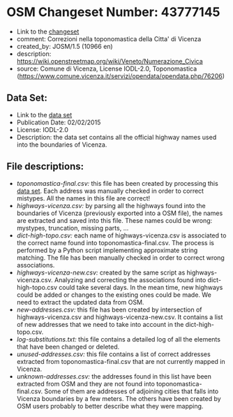 # OSM Changeset Number: 43777145
 - Link to the [changeset]
 - comment: Correzioni nella toponomastica della Citta' di Vicenza
 - created_by: JOSM/1.5 (10966 en)
 - description: https://wiki.openstreetmap.org/wiki/Veneto/Numerazione_Civica
 - source: Comune di Vicenza, License IODL-2.0, Toponomastica (https://www.comune.vicenza.it/servizi/opendata/opendata.php/76206)

## Data Set:
 - Link to the [data set]
 - Publication Date: 02/02/2015
 - License: IODL-2.0
 - Description: the data set contains all the official highway names used into the boundaries of Vicenza.

## File descriptions:
 - *toponomastica-final.csv:* this file has been created by processing this [data set]. Each address was manually checked in order to correct mistypes. All the names in this file are correct!
 - *highways-vicenza.csv:* by parsing all the highways found into the boundaries of Vicenza (previously exported into a OSM file), the names are extracted and saved into this file. These names could be wrong: mystypes, truncation, missing parts, ...
 - *dict-high-topo.csv:* each name of highways-vicenza.csv is associated to the correct name found into toponomastica-final.csv. The process is performed by a Python script implementing approximate string matching. The file has been manually checked in order to correct wrong associations.
 - *highways-vicenza-new.csv:* created by the same script as highways-vicenza.csv. Analyzing and correcting the associations found into dict-high-topo.csv could take several days. In the mean time, new highways could be added or changes to the existing ones could be made. We need to extract the updated data from OSM.
 - *new-addresses.csv:* this file has been created by intersection of highways-vicenza.csv and highways-vicenza-new.csv. It contains a list of new addresses that we need to take into account in the dict-high-topo.csv.
 - *log-substitutions.txt:* this file contains a detailed log of all the elements that have been changed or deleted.
 - *unused-addresses.csv:* this file contains a list of correct addresses extracted from toponomastica-final.csv that are not currently mapped in Vicenza.
 - *unknown-addresses.csv:* the addresses found in this list have been extracted from OSM and they are not found into toponomastica-final.csv. Some of them are addresses of adjoining cities that falls into Vicenza boundaries by a few meters. The others have been created by OSM users probably to better describe what they were mapping.

  [data set]: <https://www.comune.vicenza.it/servizi/opendata/opendata.php/76206>
  [changeset]: <http://www.openstreetmap.org/changeset/43777145>
